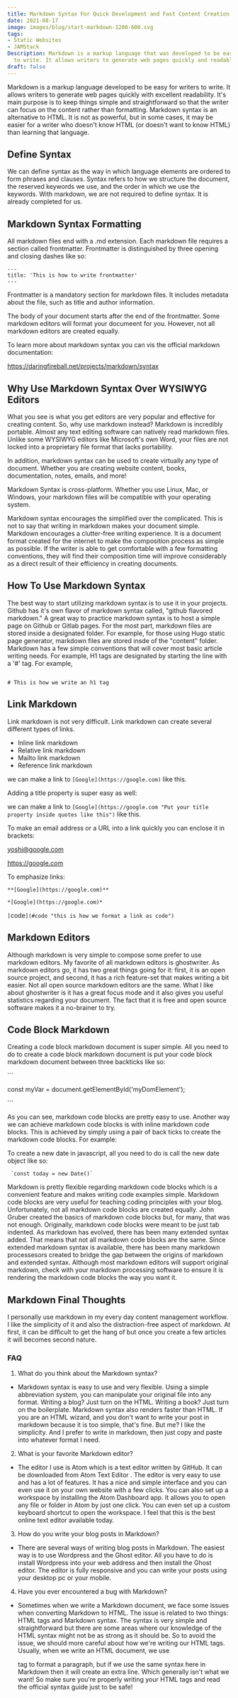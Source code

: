 ```yaml
---
title: Markdown Syntax For Quick Development and Fast Content Creation
date: 2021-08-17 
image: images/blog/start-markdown-1200-600.svg
tags:
- Static Websites
- JAMStack
Description: Markdown is a markup language that was developed to be easy for writers
  to write. It allows writers to generate web pages quickly and readably.
draft: false
---
```


Markdown is a markup language developed to be easy for writers to write. It allows writers to generate web pages quickly with excellent readability.  It's main purpose is to keep things simple and straightforward so that the writer can focus on the content rather than formatting. Markdown syntax is an alternative to HTML.   It is not as powerful, but in some cases, it may be easier for a writer who doesn't know HTML (or doesn't want to know HTML) than learning that language.

## Define Syntax

We can define syntax as the way in which language elements are ordered to form phrases and clauses.  Syntax refers to how we structure the document, the reserved keywords we use, and the order in which we use the keywords.  With markdown, we are not required to define syntax.  It is already completed for us. 

## Markdown Syntax Formatting

All markdown files end with a .md extension.  Each markdown file requires a section called frontmatter.  Frontmatter is distinguished by three opening and closing dashes like so:
```
---
title: 'This is how to write frontmatter'
---
```

Frontmatter is a mandatory section for markdown files. It includes metadata about the file, such as title and author information. 

The body of your document starts after the end of the frontmatter.  Some markdown editors will format your documeent for you.  However, not all markdown editors are created equally. 

To learn more about markdown syntax you can vis the official markdown documentation:

<https://daringfireball.net/projects/markdown/syntax>



## Why Use Markdown Syntax Over WYSIWYG Editors

What you see is what you get editors are very popular and effective for creating content.  So, why use markdown instead?  Markdown is incredibly portable.  Almost any text editing software can natively read markdown files.  Unlike some WYSIWYG editors like Microsoft's own Word, your files are not locked into a proprietary file format that lacks portability.

In addition, markdown syntax can be used to create virtually any type of document.   Whether you are creating website content, books, documentation, notes, emails, and more!   

Markdown Syntax is cross-platform.  Whether you use Linux, Mac, or Windows, your markdown files will be compatible with your operating system. 

Markdown syntax encourages the simplified over the complicated.  This is not to say that writing in markdown makes your document simple.  Markdown encourages a clutter-free writing experience.  It is a document format created for the internet to make the composition process as simple as possible.  If the writer is able to get comfortable with a few formatting conventions, they will find their composition time will improve considerably as a direct result of their efficiency in creating documents. 

## How To Use Markdown Syntax

The best way to start utilizing markdown syntax is to  use it in your projects.  Github has it's own flavor of markdown syntax called, "github flavored markdown."  A great way to practice markdown syntax is to host a simple page on Github or Gitlab pages. For the most part, markdown files are stored inside a designated folder.  For example, for those using Hugo static page generator, markdown files are stored insde of the "content" folder.  Markdown has a few simple conventions that will cover most basic article writing needs.  For example, H1 tags are designated by starting the line with a '#' tag.  For example,

```

# This is how we write an h1 tag

```

## Link Markdown

Link markdown is not very difficult.  Link markdown can create several different types of links. 

- Inline link markdown
- Relative link markdown
- Mailto link markdown
- Reference link markdown

we can make a link to `[Google](https://google.com)` like this.

Adding a title property is super easy as well:

we can make a link to `[Google](https://google.com "Put your title property inside quotes like this")` like this. 

To make an email address or a URL into a link quickly you can enclose it in brackets:

<yoshi@google.com>

<https://google.com>



To emphasize links:

`**[Google](https://google.com)**`

`*[Google](https://google.com)*`

`[`code`](#code "this is how we format a link as code")`



## Markdown Editors

Although markdown is very simple to compose some prefer to use markdown editors.  My favorite of all markdown editors is ghostwriter.  As markdown editors go, it has two great things going for it: first, it is an open source project, and second, it has a rich feature-set that makes writing a bit easier. Not all open source markdown editors are the same.  What I like about ghostwriter is it has a great focus mode and it also gives you useful statistics regarding your document.  The fact that it is free and open source software makes it a no-brainer to try. 

## Code Block Markdown

Creating a code block markdown document is super simple.  All you need to do to create a code block markdown document is put your code block markdown document between three backticks like so:

\`\`\` 

const myVar = document.getElementById('myDomElement');  

\`\`\` 



As you can see, markdown code blocks are pretty easy to use.  Another way we can achieve markdown code blocks is with inline markdown code blocks.  This is achieved by simply using a pair of back ticks to create the markdown code blocks.  For example:

To create a new date in javascript, all you need to do is call the new date object like so:
```
 `const today = new Date()`
```
Markdown is pretty flexible regarding markdown code blocks which is a convenient feature and makes writing code examples simple.  Markdown code blocks are very useful for teaching coding principles with your blog. Unfortunately, not all markdown code blocks are created equally.  John Gruber created the basics of markdown code blocks but, for many, that was not enough.  Originally, markdown code blocks were meant to be just tab indented.  As markdown has evolved, there has been many extended syntax added.  That means that not all markdown code blocks are the same.  Since extended markdown syntax is available, there has been many markdown processesors created to bridge the gap between the origins of markdown and extended syntax. Although most markdown editors will support original markdown, check with your markdown processing software to ensure it is rendering the markdown  code blocks the way you want it.  

## Markdown Final Thoughts

I personally use markdown in my every day content management workflow.  I like the simplicity of it and also the distraction-free aspect of markdown.  At first, it can be difficult to get the hang of but once you create a few articles it will becomes second nature.



### FAQ

1. What do you think about the Markdown syntax?
 - Markdown syntax is easy to use and very flexible. Using a simple abbreviation system, you can manipulate your original file into any format. Writing a blog? Just turn on the HTML. Writing a book? Just turn on the boilerplate. Markdown syntax also renders faster than HTML. If you are an HTML wizard, and you don't want to write your post in markdown because it is too simple, that's fine. But me? I like the simplicity. And I prefer to write in markdown, then just copy and paste into whatever format I need.
2. What is your favorite Markdown editor?
 - The editor I use is Atom which is a text editor written by GitHub. It can be downloaded from Atom Text Editor . The editor is very easy to use and has a lot of features. It has a nice and simple interface and you can even use it on your own website with a few clicks. You can also set up a workspace by installing the Atom Dashboard app. It allows you to open any file or folder in Atom by just one click. You can even set up a custom keyboard shortcut to open the workspace. I feel that this is the best online text editor available today.
3. How do you write your blog posts in Markdown?
 - There are several ways of writing blog posts in Markdown. The easiest way is to use Wordpress and the Ghost editor. All you have to do is install Wordpress into your web address and then install the Ghost editor. The editor is fully responsive and you can write your posts using your desktop pc or your mobile.
4. Have you ever encountered a bug with Markdown?
 - Sometimes when we write a Markdown document, we face some issues when converting Markdown to HTML. The issue is related to two things: HTML tags and Markdown syntax. The syntax is very simple and straightforward but there are some areas where our knowledge of the HTML syntax might not be as strong as it should be. So to avoid the issue, we should more careful about how we're writing our HTML tags. Usually, when we write an HTML document, we use <p> tag to format a paragraph, but if we use the same syntax here in Markdown then it will create an extra line. Which generally isn't what we want!  So make sure you're properly writing your HTML tags and read the official syntax guide just to be safe!



















